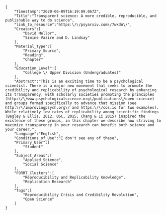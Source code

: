 
    {
        "Timestamp":"2020-06-09T16:19:09.067Z",
        "Title":"Transparent science: A more credible, reproducible, and publishable way to do science",
        "link_to_resource":"https:\/\/psyarxiv.com\/7wkdn\/",
        "Creators":[
            "David Mellor",
            "Simine Vazire and D. Lindsay"
        ],
        "Material_Type":[
            "Primary Source",
            "Reading",
            "Chapter"
        ],
        "Education_Level":[
            "College \/ Upper Division (Undergraduates)"
        ],
        "Abstract":"This is an exciting time to be a psychological scientist. There is a major new movement that seeks to promote the credibility and replicability of psychological research by enhancing its transparency, with scholarly societies promoting the principles (http:\/\/www.psychologicalscience.org\/publications\/open-science) and groups formed specifically to advance that mission (see http:\/\/improvingpsych.org\/ and https:\/\/cos.io for two examples). While relatively low rates of replicability among scientific findings (Begley & Ellis, 2012; OSC, 2015; Chang & Li 2015) inspired the existence of these groups, in this chapter we describe how striving to maximize transparency in your research can benefit both science and your career.",
        "Language":"English",
        "Conditions_of_Use":"I don't see any of these",
        "Primary_User":[
            "Student"
        ],
        "Subject_Areas":[
            "Applied Science",
            "Social Science"
        ],
        "FORRT_Clusters":[
            "Reproducibility and Replicability Knowledge",
            "Replication Research"
        ],
        "Tags":[
            "Reproducibility Crisis and Credibility Revolution",
            "Open Science"
        ]
    }
